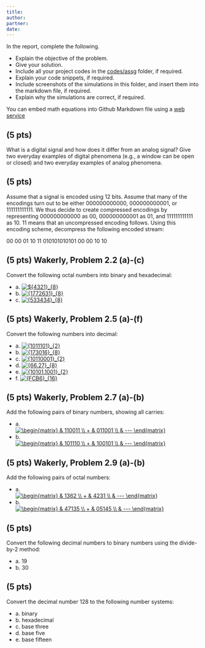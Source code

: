 ```yaml
---
title: 
author:
partner:
date:
---
```


In the report, complete the following.
- Explain the objective of the problem.
- Give your solution.
- Include all your project codes in the [codes/assg](../../codes/assg) folder,
  if required.
- Explain your code snippets, if required.
- Include screenshots of the simulations in this folder, and insert them into
  the markdown file, if required.
- Explain why the simulations are correct, if required.

You can embed math equations into Github Markdown file using a [web service](https://www.codecogs.com/latex/eqneditor.php)

## (5 pts)
What is a digital signal and how does it differ from an analog signal? Give two
everyday examples of digital phenomena (e.g., a window can be open or closed) and
two everyday examples of analog phenomena. 

## (5 pts)
Assume that a signal is encoded using 12 bits. Assume that many of the encodings
turn out to be either 000000000000, 000000000001, or 111111111111. We
thus decide to create compressed encodings by representing 000000000000 as
00, 000000000001 as 01, and 111111111111 as 10. 11 means that an
uncompressed encoding follows. Using this encoding scheme, decompress the following encoded stream:

00 00 01 10 11 010101010101 00 00 10 10

## (5 pts) Wakerly, Problem 2.2 (a)-(c)
Convert the following octal numbers into binary and hexadecimal:
- a. <a href="https://www.codecogs.com/eqnedit.php?latex=\inline&space;${4321}_{8}" target="_blank"><img src="https://latex.codecogs.com/gif.latex?\inline&space;${4321}_{8}" title="${4321}_{8}" /></a>
- b. <a href="https://www.codecogs.com/eqnedit.php?latex=\inline&space;{1772631}_{8}" target="_blank"><img src="https://latex.codecogs.com/gif.latex?\inline&space;{1772631}_{8}" title="{1772631}_{8}" /></a>
- c. <a href="https://www.codecogs.com/eqnedit.php?latex=\inline&space;{533434}_{8}" target="_blank"><img src="https://latex.codecogs.com/gif.latex?\inline&space;{533434}_{8}" title="{533434}_{8}" /></a>

## (5 pts) Wakerly, Problem 2.5 (a)-(f)
Convert the following numbers into decimal:
- a. <a href="https://www.codecogs.com/eqnedit.php?latex=\inline&space;{1011101}_{2}" target="_blank"><img src="https://latex.codecogs.com/gif.latex?\inline&space;{1011101}_{2}" title="{1011101}_{2}" /></a>
- b. <a href="https://www.codecogs.com/eqnedit.php?latex=\inline&space;{173016}_{8}" target="_blank"><img src="https://latex.codecogs.com/gif.latex?\inline&space;{173016}_{8}" title="{173016}_{8}" /></a>
- c. <a href="https://www.codecogs.com/eqnedit.php?latex=\inline&space;{10110001}_{2}" target="_blank"><img src="https://latex.codecogs.com/gif.latex?\inline&space;{10110001}_{2}" title="{10110001}_{2}" /></a>
- d. <a href="https://www.codecogs.com/eqnedit.php?latex=\inline&space;{66.27}_{8}" target="_blank"><img src="https://latex.codecogs.com/gif.latex?\inline&space;{66.27}_{8}" title="{66.27}_{8}" /></a>
- e. <a href="https://www.codecogs.com/eqnedit.php?latex=\inline&space;{10101.1001}_{2}" target="_blank"><img src="https://latex.codecogs.com/gif.latex?\inline&space;{10101.1001}_{2}" title="{10101.1001}_{2}" /></a>
- f. <a href="https://www.codecogs.com/eqnedit.php?latex=\inline&space;{FCB6}_{16}" target="_blank"><img src="https://latex.codecogs.com/gif.latex?\inline&space;{FCB6}_{16}" title="{FCB6}_{16}" /></a>

## (5 pts) Wakerly, Problem 2.7 (a)-(b)
Add the following pairs of binary numbers, showing all carries:
- a.  
<a href="https://www.codecogs.com/eqnedit.php?latex=\inline&space;\begin{matrix}&space;&&space;110011&space;\\&space;&plus;&space;&&space;011001&space;\\&space;&&space;---&space;\end{matrix}" target="_blank"><img src="https://latex.codecogs.com/gif.latex?\inline&space;\begin{matrix}&space;&&space;110011&space;\\&space;&plus;&space;&&space;011001&space;\\&space;&&space;---&space;\end{matrix}" title="\begin{matrix} & 110011 \\ + & 011001 \\ & --- \end{matrix}" /></a>
- b.  
<a href="https://www.codecogs.com/eqnedit.php?latex=\inline&space;\begin{matrix}&space;&&space;101110&space;\\&space;&plus;&space;&&space;100101&space;\\&space;&&space;---&space;\end{matrix}" target="_blank"><img src="https://latex.codecogs.com/gif.latex?\inline&space;\begin{matrix}&space;&&space;101110&space;\\&space;&plus;&space;&&space;100101&space;\\&space;&&space;---&space;\end{matrix}" title="\begin{matrix} & 101110 \\ + & 100101 \\ & --- \end{matrix}" /></a>

## (5 pts) Wakerly, Problem 2.9 (a)-(b)
Add the following pairs of octal numbers:
- a.  
<a href="https://www.codecogs.com/eqnedit.php?latex=\inline&space;\begin{matrix}&space;&&space;1362&space;\\&space;&plus;&space;&&space;4231&space;\\&space;&&space;---&space;\end{matrix}" target="_blank"><img src="https://latex.codecogs.com/gif.latex?\inline&space;\begin{matrix}&space;&&space;1362&space;\\&space;&plus;&space;&&space;4231&space;\\&space;&&space;---&space;\end{matrix}" title="\begin{matrix} & 1362 \\ + & 4231 \\ & --- \end{matrix}" /></a>
- b.  
<a href="https://www.codecogs.com/eqnedit.php?latex=\inline&space;\begin{matrix}&space;&&space;47135&space;\\&space;&plus;&space;&&space;05145&space;\\&space;&&space;---&space;\end{matrix}" target="_blank"><img src="https://latex.codecogs.com/gif.latex?\inline&space;\begin{matrix}&space;&&space;47135&space;\\&space;&plus;&space;&&space;05145&space;\\&space;&&space;---&space;\end{matrix}" title="\begin{matrix} & 47135 \\ + & 05145 \\ & --- \end{matrix}" /></a>

## (5 pts)
Convert the following decimal numbers to binary numbers using the divide-by-2
method:
- a. 19
- b. 30

## (5 pts)
Convert the decimal number 128 to the following number systems:
- a. binary
- b. hexadecimal
- c. base three
- d. base five
- e. base fifteen
